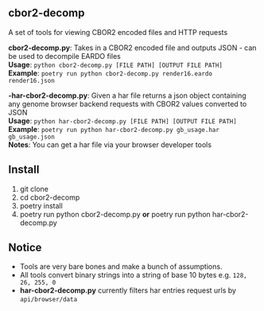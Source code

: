 ## cbor2-decomp

A set of tools for viewing CBOR2 encoded files and HTTP requests

**cbor2-decomp.py**: Takes in a CBOR2 encoded file and outputs JSON - can be used to decompile EARDO files  
**Usage**: `python cbor2-decomp.py [FILE PATH] [OUTPUT FILE PATH]`  
**Example**: `poetry run python cbor2-decomp.py render16.eardo render16.json`  

**-har-cbor2-decomp.py**: Given a har file returns a json object containing any genome browser backend requests with CBOR2 values converted to JSON  
**Usage**: `python har-cbor2-decomp.py [FILE PATH] [OUTPUT FILE PATH]`  
**Example**: `poetry run python har-cbor2-decomp.py gb_usage.har gb_usage.json`  
**Notes**: You can get a har file via your browser developer tools   

## Install

1. git clone
2. cd cbor2-decomp
3. poetry install
4. poetry run python cbor2-decomp.py **or** poetry run python har-cbor2-decomp.py

## Notice

- Tools are very bare bones and make a bunch of assumptions.
- All tools convert binary strings into a string of base 10 bytes e.g. `128, 26, 255, 0`
- **har-cbor2-decomp.py** currently filters har entries request urls by `api/browser/data`
